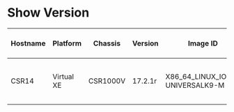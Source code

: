 
# Show Version
| Hostname | Platform | Chassis | Version | Image ID | OS | Uptime | Last Reload | Last Reload Reason | Interfaces | Total Memory | Used Memeory | Serial Number | License Type |
| -------- | -------- | ------- | ------- | -------- | -- | ------ | ----------- | ------------------ | ---------- | ------------ | ------------ | ------------- | ------------ |
| CSR14 | Virtual XE | CSR1000V | 17.2.1r | X86_64_LINUX_IOSD-UNIVERSALK9-M | IOS-XE | 1 day  29 minutes |  | Unknown reason | 'Gigabit Ethernet': '24' | 718868 | 'non-volatile configuration': '32768'  'physical': '3978248' | 9M937V5MLY2 | N/A(Smart License Enabled) |
